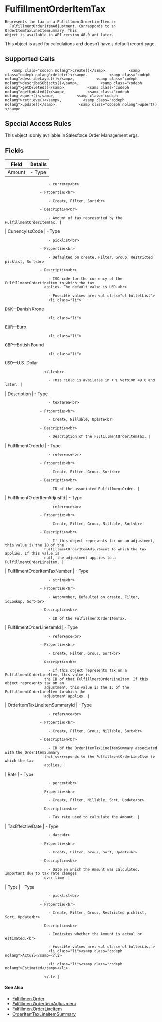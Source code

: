 # FulfillmentOrderItemTax

    Represents the tax on a FulfillmentOrderLineItem or
      FulfillmentOrderItemAdjustment. Corresponds to an OrderItemTaxLineItemSummary. This
    object is available in API version 48.0 and later.

This object is used for calculations and doesn’t have a default record page.

## Supported Calls

       <samp class="codeph nolang">create()</samp>,          <samp class="codeph nolang">delete()</samp>,          <samp class="codeph nolang">describeLayout()</samp>,          <samp class="codeph nolang">describeSObjects()</samp>,          <samp class="codeph nolang">getDeleted()</samp>,          <samp class="codeph nolang">getUpdated()</samp>,          <samp class="codeph nolang">query()</samp>,          <samp class="codeph nolang">retrieve()</samp>,          <samp class="codeph nolang">update()</samp>,          <samp class="codeph nolang">upsert()</samp>           

## Special Access Rules

This object is only available in Salesforce Order Management orgs.

## Fields

| Field | Details |
| --- | --- |
| Amount | - Type<br>

                        - currency<br>

                    - Properties<br>

                        - Create, Filter, Sort<br>

                    - Description<br>

                        - Amount of tax represented by the FulfillmentOrderItemTax. |
| CurrencyIsoCode | - Type<br>

                        - picklist<br>

                    - Properties<br>

                        - Defaulted on create, Filter, Group, Restricted picklist, Sort<br>

                    - Description<br>

                        - ISO code for the currency of the FulfillmentOrderLineItem to which the tax
                      applies. The default value is USD.<br>

                        - Possible values are: <ul class="ul bulletList">
                        <li class="li">
<samp class="codeph nolang">DKK</samp>—Danish Krone</li>

                        <li class="li">
<samp class="codeph nolang">EUR</samp>—Euro</li>

                        <li class="li">
<samp class="codeph nolang">GBP</samp>—British Pound</li>

                        <li class="li">
<samp class="codeph nolang">USD</samp>—U.S. Dollar</li>

                      </ul><br>

                        - This field is available in API version 49.0 and later. |
| Description | - Type<br>

                        - textarea<br>

                    - Properties<br>

                        - Create, Nillable, Update<br>

                    - Description<br>

                        - Description of the FulfillmentOrderItemTax. |
| FulfillmentOrderId | - Type<br>

                        - reference<br>

                    - Properties<br>

                        - Create, Filter, Group, Sort<br>

                    - Description<br>

                        - ID of the associated FulfillmentOrder. |
| FulfillmentOrder​ItemAdjustId | - Type<br>

                        - reference<br>

                    - Properties<br>

                        - Create, Filter, Group, Nillable, Sort<br>

                    - Description<br>

                        - If this object represents tax on an adjustment, this value is the ID of the
                      FulfillmentOrderItemAdjustment to which the tax applies. If this value is
                      null, the adjustment applies to a FulfillmentOrderLineItem. |
| FulfillmentOrderItem​TaxNumber | - Type<br>

                        - string<br>

                    - Properties<br>

                        - Autonumber, Defaulted on create, Filter, idLookup, Sort<br>

                    - Description<br>

                        - ID of the FulfillmentOrderItemTax. |
| FulfillmentOrder​LineItemId | - Type<br>

                        - reference<br>

                    - Properties<br>

                        - Create, Filter, Group, Sort<br>

                    - Description<br>

                        - If this object represents tax on a FulfillmentOrderLineItem, this value is
                      the ID of that FulfillmentOrderLineItem. If this object represents tax on an
                      adjustment, this value is the ID of the FulfillmentOrderLineItem to which the
                      adjustment applies. |
| OrderItemTaxLineItem​SummaryId | - Type<br>

                        - reference<br>

                    - Properties<br>

                        - Create, Filter, Group, Nillable, Sort<br>

                    - Description<br>

                        - ID of the OrderItemTaxLineItemSummary associated with the OrderItemSummary
                      that corresponds to the FulfillmentOrderLineItem to which the tax
                      applies. |
| Rate | - Type<br>

                        - percent<br>

                    - Properties<br>

                        - Create, Filter, Nillable, Sort, Update<br>

                    - Description<br>

                        - Tax rate used to calculate the Amount. |
| TaxEffectiveDate | - Type<br>

                        - date<br>

                    - Properties<br>

                        - Create, Filter, Group, Sort, Update<br>

                    - Description<br>

                        - Date on which the Amount was calculated. Important due to tax rate changes
                      over time. |
| Type | - Type<br>

                        - picklist<br>

                    - Properties<br>

                        - Create, Filter, Group, Restricted picklist, Sort, Update<br>

                    - Description<br>

                        - Indicates whether the Amount is actual or estimated.<br>

                        - Possible values are: <ul class="ul bulletList">
                        <li class="li"><samp class="codeph nolang">Actual</samp></li>

                        <li class="li"><samp class="codeph nolang">Estimated</samp></li>

                      </ul> |

#### See Also

- [FulfillmentOrder](atlas.en-us.230.0.order_management_developer_guide.meta/order_management_developer_guide/sforce_api_objects_fulfillmentorder.htm "Represents a group of products and delivery charges on a single order that share the same fulfillment location, delivery method, and recipient. The FulfillmentOrderLineItems belonging to a FulfillmentOrder are associated with OrderItemSummary objects belonging to a single OrderSummary. This object is available in API version 48.0 and later.")
- [FulfillmentOrderItemAdjustment](atlas.en-us.230.0.order_management_developer_guide.meta/order_management_developer_guide/sforce_api_objects_fulfillmentorderitemadjustment.htm "Represents a price adjustment on a FulfillmentOrderLineItem. Corresponds to an OrderItemAdjustmentLineSummary associated with the corresponding OrderItemSummary. This object is available in API version 48.0 and later.")
- [FulfillmentOrderLineItem](atlas.en-us.230.0.order_management_developer_guide.meta/order_management_developer_guide/sforce_api_objects_fulfillmentorderlineitem.htm "Represents a product or delivery charge belonging to a FulfillmentOrder. Corresponds to an OrderItemSummary. This object is available in API version 48.0 and later.")
- [OrderItemTaxLineItemSummary](atlas.en-us.230.0.order_management_developer_guide.meta/order_management_developer_guide/sforce_api_objects_orderitemtaxlineitemsummary.htm "Represents the current tax on an OrderItemSummary or OrderItemAdjustmentLineSummary. Corresponds to one or more order item tax line items, consisting of an original object and any change objects applicable to it. This object is available in API version 48.0 and later.")